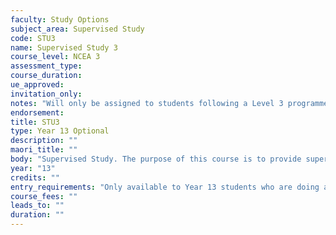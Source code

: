 ```yaml
---
faculty: Study Options
subject_area: Supervised Study
code: STU3
name: Supervised Study 3
course_level: NCEA 3
assessment_type: 
course_duration: 
ue_approved: 
invitation_only: 
notes: "Will only be assigned to students following a Level 3 programme or students approved by the SLT due to workload issues eg: two portfolio subjects."
endorsement: 
title: STU3
type: Year 13 Optional
description: ""
maori_title: ""
body: "Supervised Study. The purpose of this course is to provide supervised silent study time."
year: "13"
credits: ""
entry_requirements: "Only available to Year 13 students who are doing a full academic course. Full attendance and a positive attitude to Study is required."
course_fees: ""
leads_to: ""
duration: ""
---
```

